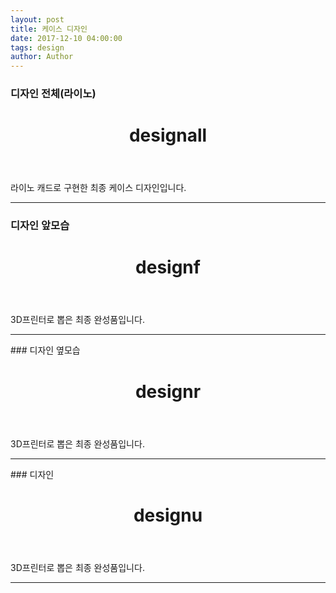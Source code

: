 ```yaml
---
layout: post
title: 케이스 디자인
date: 2017-12-10 04:00:00
tags: design
author: Author
---
```

### 디자인 전체(라이노)
<figure class="ampstart-image-with-heading m0 relative mb4">
<amp-img src="{{ site.baseurl }}assets/images/designall.jpg" width="400" height="400" layout="responsive" alt="" class="mb3"></amp-img>
<figcaption class="absolute right-0 bottom-0 left-0">
<header class="ampstart-image-heading px2 py2 line-height-4"><h1>designall</h1></header>
</figcaption>
</figure>
라이노 캐드로 구현한 최종 케이스 디자인입니다.

<hr/>

### 디자인 앞모습
<figure class="ampstart-image-with-heading m0 relative mb4">
<amp-img src="{{ site.baseurl }}assets/images/designf.jpg" width="400" height="400" layout="responsive" alt="" class="mb3"></amp-img>
<figcaption class="absolute right-0 bottom-0 left-0">
<header class="ampstart-image-heading px2 py2 line-height-4"><h1>designf</h1></header>
</figcaption>
</figure>
3D프린터로 뽑은 최종 완성품입니다.

<hr/>
### 디자인 옆모습
<figure class="ampstart-image-with-heading m0 relative mb4">
<amp-img src="{{ site.baseurl }}assets/images/designr.jpg" width="400" height="400" layout="responsive" alt="" class="mb3"></amp-img>
<figcaption class="absolute right-0 bottom-0 left-0">
<header class="ampstart-image-heading px2 py2 line-height-4"><h1>designr</h1></header>
</figcaption>
</figure>
3D프린터로 뽑은 최종 완성품입니다.

<hr/>
### 디자인 
<figure class="ampstart-image-with-heading m0 relative mb4">
<amp-img src="{{ site.baseurl }}assets/images/designu.jpg" width="400" height="400" layout="responsive" alt="" class="mb3"></amp-img>
<figcaption class="absolute right-0 bottom-0 left-0">
<header class="ampstart-image-heading px2 py2 line-height-4"><h1>designu</h1></header>
</figcaption>
</figure>
3D프린터로 뽑은 최종 완성품입니다.

<hr/>
